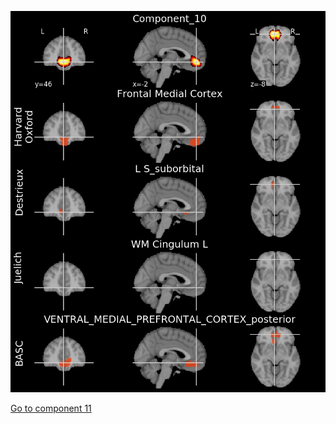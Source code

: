 ![10](preliminary/10.jpg "Component 10")

[Go to component 11](https://parietal-inria.github.io/MODL_atlas/128/11 "Component 11")
